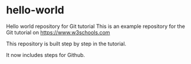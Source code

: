 # hello-world
Hello world repository for Git tutorial
This is an example repository for the Git tutorial on https://www.w3schools.com

This repository is built step by step in the tutorial.

It now includes steps for Github.
